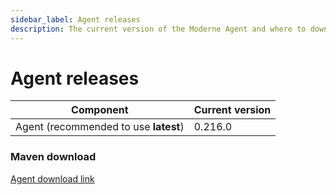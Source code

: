 ```yaml
---
sidebar_label: Agent releases
description: The current version of the Moderne Agent and where to download it.
---
```


# Agent releases

| Component                             | Current version |
| ------------------------------------- | --------------- |
| Agent (recommended to use **latest**) | 0.216.0         |

### Maven download

[Agent download link](https://repo1.maven.org/maven2/io/moderne/moderne-agent/0.216.0/moderne-agent-0.216.0.jar)
